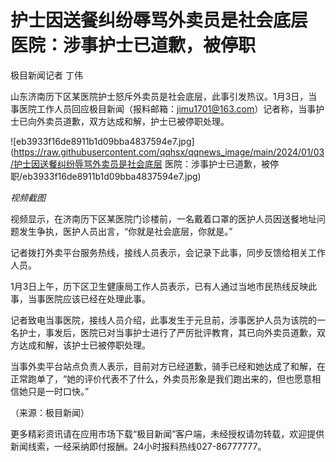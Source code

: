 # 护士因送餐纠纷辱骂外卖员是社会底层 医院：涉事护士已道歉，被停职

极目新闻记者 丁伟

山东济南历下区某医院护士怒斥外卖员是社会底层，此事引发热议。1月3日，当事医院工作人员回应极目新闻（报料邮箱：jimu1701@163.com）记者称，当事护士已向外卖员道歉，双方达成和解，护士已被停职处理。

![eb3933f16de8911b1d09bba4837594e7.jpg](https://raw.githubusercontent.com/qqhsx/qqnews_image/main/2024/01/03/护士因送餐纠纷辱骂外卖员是社会底层 医院：涉事护士已道歉，被停职/eb3933f16de8911b1d09bba4837594e7.jpg)

 _视频截图_

视频显示，在济南历下区某医院门诊楼前，一名戴着口罩的医护人员因送餐地址问题发生争执，医护人员出言，“你就是社会底层，你就是。”

记者拨打外卖平台服务热线，接线人员表示，会记录下此事，同步反馈给相关工作人员。

1月3日上午，历下区卫生健康局工作人员表示，已有人通过当地市民热线反映此事，当事医院应该已经在处理此事。

记者致电当事医院，接线人员介绍，此事发生于元旦前，涉事医护人员为该院的一名护士，事发后，医院已对当事护士进行了严厉批评教育，其已向外卖员道歉，双方达成和解，该护士已被停职处理。

当事外卖平台站点负责人表示，目前对方已经道歉，骑手已经和她达成了和解，在正常跑单了，“她的评价代表不了什么，外卖员形象是我们跑出来的，但也愿意相信她只是一时口快。”

（来源：极目新闻）

更多精彩资讯请在应用市场下载“极目新闻”客户端，未经授权请勿转载，欢迎提供新闻线索，一经采纳即付报酬。24小时报料热线027-86777777。

